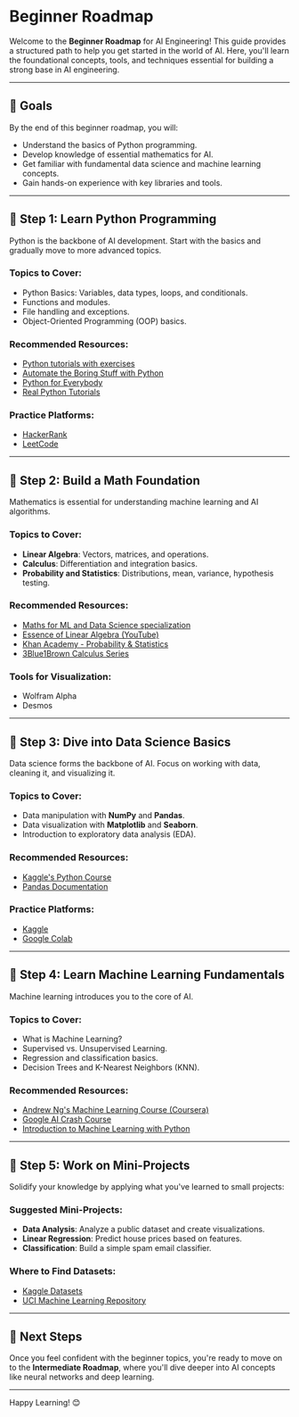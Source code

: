 # Beginner Roadmap

Welcome to the **Beginner Roadmap** for AI Engineering! This guide provides a structured path to help you get started in the world of AI. Here, you'll learn the foundational concepts, tools, and techniques essential for building a strong base in AI engineering.

---

## 🎯 Goals

By the end of this beginner roadmap, you will:

- Understand the basics of Python programming.
- Develop knowledge of essential mathematics for AI.
- Get familiar with fundamental data science and machine learning concepts.
- Gain hands-on experience with key libraries and tools.

---

## 📌 Step 1: Learn Python Programming

Python is the backbone of AI development. Start with the basics and gradually move to more advanced topics.

### Topics to Cover:
- Python Basics: Variables, data types, loops, and conditionals.
- Functions and modules.
- File handling and exceptions.
- Object-Oriented Programming (OOP) basics.

### Recommended Resources:
- [Python tutorials with exercises](https://youtube.com/playlist?list=PLeo1K3hjS3uv5U-Lmlnucd7gqF-3ehIh0&si=vrS4W9bJDzA6MkNR)
- [Automate the Boring Stuff with Python](https://automatetheboringstuff.com/)
- [Python for Everybody](https://www.py4e.com/)
- [Real Python Tutorials](https://realpython.com/)

### Practice Platforms:
- [HackerRank](https://www.hackerrank.com/)
- [LeetCode](https://leetcode.com/)

---

## 📌 Step 2: Build a Math Foundation

Mathematics is essential for understanding machine learning and AI algorithms.

### Topics to Cover:
- **Linear Algebra**: Vectors, matrices, and operations.
- **Calculus**: Differentiation and integration basics.
- **Probability and Statistics**: Distributions, mean, variance, hypothesis testing.

### Recommended Resources:
- [Maths for ML and Data Science specialization](https://www.deeplearning.ai/courses/mathematics-for-machine-learning-and-data-science-specialization/)
- [Essence of Linear Algebra (YouTube)](https://www.youtube.com/playlist?list=PLZHQObOWTQDMsr9KDp0Z9pMJp0GTzzI.
)
- [Khan Academy - Probability & Statistics](https://www.khanacademy.org/math/statistics-probability)
- [3Blue1Brown Calculus Series](https://www.youtube.com/playlist?list=PLZHQObOWTQDMsr9KDp0Z9pMJp0GTzzI.)

### Tools for Visualization:
- Wolfram Alpha
- Desmos

---

## 📌 Step 3: Dive into Data Science Basics

Data science forms the backbone of AI. Focus on working with data, cleaning it, and visualizing it.

### Topics to Cover:
- Data manipulation with **NumPy** and **Pandas**.
- Data visualization with **Matplotlib** and **Seaborn**.
- Introduction to exploratory data analysis (EDA).

### Recommended Resources:
- [Kaggle's Python Course](https://www.kaggle.com/learn/python)
- [Pandas Documentation](https://pandas.pydata.org/docs/)

### Practice Platforms:
- [Kaggle](https://www.kaggle.com/)
- [Google Colab](https://colab.research.google.com/)

---

## 📌 Step 4: Learn Machine Learning Fundamentals

Machine learning introduces you to the core of AI.

### Topics to Cover:
- What is Machine Learning?
- Supervised vs. Unsupervised Learning.
- Regression and classification basics.
- Decision Trees and K-Nearest Neighbors (KNN).

### Recommended Resources:
- [Andrew Ng's Machine Learning Course (Coursera)](https://www.coursera.org/learn/machine-learning)
- [Google AI Crash Course](https://ai.google/education/)
- [Introduction to Machine Learning with Python](https://www.oreilly.com/library/view/introduction-to-machine/9781449369880/)

---

## 📌 Step 5: Work on Mini-Projects

Solidify your knowledge by applying what you've learned to small projects:

### Suggested Mini-Projects:
- **Data Analysis**: Analyze a public dataset and create visualizations.
- **Linear Regression**: Predict house prices based on features.
- **Classification**: Build a simple spam email classifier.

### Where to Find Datasets:
- [Kaggle Datasets](https://www.kaggle.com/datasets)
- [UCI Machine Learning Repository](https://archive.ics.uci.edu/ml/index.php)

---

## 🚀 Next Steps

Once you feel confident with the beginner topics, you're ready to move on to the **Intermediate Roadmap**, where you'll dive deeper into AI concepts like neural networks and deep learning.

---

Happy Learning! 😊